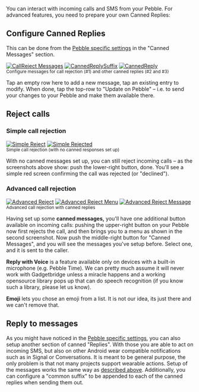 You can interact with incoming calls and SMS from your Pebble. For advanced features, you need to prepare your own Canned Replies:

## Configure Canned Replies
This can be done from the [Pebble specific settings](https://github.com/Freeyourgadget/Gadgetbridge/wiki/Configuration#pebble-specific-settings) in the "Canned Messages" section.

[![CallReject Messages](https://i.imgur.com/I781IQEm.png)](https://i.imgur.com/I781IQE.png) [![CannedReplySuffix](https://i.imgur.com/NgRr67Dm.png)](https://i.imgur.com/NgRr67D.png) [![CannedReply](https://i.imgur.com/WRh7W7rm.png)](https://i.imgur.com/WRh7W7r.png)  
<sup>Configure messages for call rejection (#1) and other canned replies (#2 and #3)</sup>

Tap an empty row here to add a new message, tap an existing entry to modify. When done, tap the top-row to "Update on Pebble" – i.e. to send your changes to your Pebble and make them available there.


## Reject calls
### Simple call rejection
[![Simple Reject](https://i.imgur.com/ZjuNQw5s.png)](https://i.imgur.com/ZjuNQw5.png) [![Simple Rejected](https://i.imgur.com/IxFeQrps.png)](https://i.imgur.com/IxFeQrp.png)  
<sup>Simple call rejection (with no canned responses set up)</sup>

With no canned messages set up, you can still reject incoming calls – as the screenshots above show: push the lower-right button, done. You'll see a simple red screen confirming the call was rejected (or "declined").

### Advanced call rejection
[![Advanced Reject](https://i.imgur.com/al0CTvns.png)](https://i.imgur.com/al0CTvn.png) [![Advanced Reject Menu](https://i.imgur.com/5gcuGCVs.png)](https://i.imgur.com/5gcuGCV.png) [![Advanced Reject Message](https://i.imgur.com/amabcdks.png)](https://i.imgur.com/amabcdk.png)  
<sup>Advanced call rejection with canned replies</sup>

Having set up some **canned messages,** you'll have one additional button available on incoming calls: pushing the upper-right button on your Pebble now first rejects the call, and then brings you to a menu as shown in the second screenshot. Now push the middle-right button for "Canned Messages", and you will see the messages you've setup before. Select one, and it is sent to the caller.

**Reply with Voice** is a feature available only on devices with a built-in microphone (e.g. Pebble Time). We can pretty much assume it will never work with Gadgetbridge unless a miracle happens and a working opensource library pops up that can do speech recognition (if you know such a library, please let us know).

**Emoji** lets you chose an emoji from a list. It is not our idea, its just there and we can't remove that.


## Reply to messages
As you might have noticed in the [Pebble specific settings](https://github.com/Freeyourgadget/Gadgetbridge/wiki/Configuration#pebble-specific-settings), you can also setup another section of canned "Replies". With those you are able to act on incoming SMS, but also on other Android wear compatible notifications such as in Signal or Conversations. It is meant to be general purpose, the only problem is that not many projects support wearable actions. Setup of the messages works the same way as [described above](#configure-canned-replies). Additionally, you can configure a "common suffix" to be appended to each of the canned replies when sending them out.